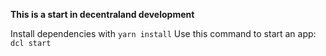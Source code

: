 **This is a start in decentraland development**

Install dependencies with `yarn install`
Use this command to start an app: `dcl start`
